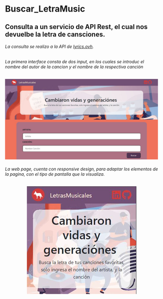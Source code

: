 # Buscar_LetraMusic
## Consulta a un servicio de API Rest, el cual nos devuelbe la letra de cansciones.

###### La consulta se realizo a la API  de [lyrics.ovh](https://lyrics.ovh/).

###### La primera interface consta de dos input, en los cuales se introduc el nombre del autor de la cancion y el nombre de la respectiva canción
<img src="assets/img/principal.JPG"/>

###### La web page, cuenta con responsive design, para adaptar los elementos de la pagina, con el tipo de pantalla que la visualiza.
<p align="center">
<img src="assets/img/responsive.JPG"/>
</p>
